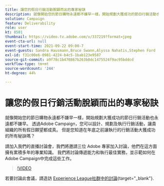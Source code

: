 ```yaml
---
title: 讓您的假日行銷活動脫穎而出的專家秘訣
description: 就像開始您的節日購物永遠都不嫌早一樣，開始規劃大獲成功的節日行銷活動也永遠都不嫌早。 透過Adobe Campaign，您可以設計、規劃及執行行銷活動，讓貴組織的所有假日願望都成真。 但是您知道在年底之前讓執行的行銷活動大獲成功的所有秘訣嗎？ 請加入我們的直播討論會，我們將邀請三位 Adobe 專家加入討論，他們在這方面擁有累積多年的專業知識。 我們將討論傳遞能力和執行最佳實務，並示範如何在Adobe Campaign中完成這些工作。
solution: Campaign
feature: Deliverability
role: user
kt: 8581
thumbnail: https://video.tv.adobe.com/v/337219?format=jpeg
event-cta-url: null
event-start-time: 2021-09-22 09:00-7
event-guests: Sandra Hausmann,Bruce Swann,Alyssa Nahatis,Stephen Ford
exl-id: f31c00e6-0981-4224-b4c5-1bab123e9587
source-git-commit: a9f78c1b470867b263b8dc1475524f9ac95bddcd
workflow-type: tm+mt
source-wordcount: '244'
ht-degree: 44%

---
```


# 讓您的假日行銷活動脫穎而出的專家秘訣

就像開始您的節日購物永遠都不嫌早一樣，開始規劃大獲成功的節日行銷活動也永遠都不嫌早。 透過Adobe Campaign，您可以設計、規劃及執行行銷活動，讓貴組織的所有假日願望都成真。 但是您知道在年底之前讓執行的行銷活動大獲成功的所有秘訣嗎？

請加入我們的直播討論會，我們將邀請三位 Adobe 專家加入討論，他們在這方面擁有累積多年的專業知識。 我們將討論傳遞能力和執行最佳實務，並示範如何在Adobe Campaign中完成這些工作。

>[!VIDEO](https://video.tv.adobe.com/v/337219/?quality=12&learn=on)

若要討論此會議，請造訪 [Experience League社群中的討論](https://experienceleaguecommunities.adobe.com/t5/adobe-campaign-classic/questions-and-discussion-for-experience-league-live-ep-3-expert/td-p/425205){target="_blank"}.
